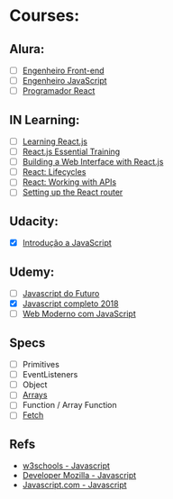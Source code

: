 # Courses:

## Alura:
- [ ] [Engenheiro Front-end](https://www.alura.com.br/carreira-engenheiro-front-end)
- [ ] [Engenheiro JavaScript](https://www.alura.com.br/carreira-engenheiro-javascript)
- [ ] [Programador React](https://www.alura.com.br/carreira-programador-react)

## IN Learning:
- [ ] [Learning React.js](https://www.linkedin.com/learning/learning-react-js-3)
- [ ] [React.js Essential Training](https://www.linkedin.com/learning/react-js-essential-training)
- [ ] [Building a Web Interface with React.js](https://www.linkedin.com/learning/building-a-web-interface-with-react-js)
- [ ] [React: Lifecycles](https://www.linkedin.com/learning/react-lifecycles)
- [ ] [React: Working with APIs](https://www.linkedin.com/learning/react-working-with-apis)
- [ ] [Setting up the React router](https://www.linkedin.com/learning/building-a-polling-app-with-socket-io-and-react-js/setting-up-the-react-router)

## Udacity:
- [x] [Introdução a JavaScript](https://br.udacity.com/course/intro-to-javascript--ud803)

## Udemy:
- [ ] [Javascript do Futuro](https://www.udemy.com/curso-javascript-do-futuro/learn/v4/overview)
- [x] [Javascript completo 2018](https://www.udemy.com/javascript-completo-2018-do-iniciante-ao-mestre/learn/v4/overview)
- [ ] [Web Moderno com JavaScript](https://www.udemy.com/curso-web/learn/v4/overview)

## Specs
- [ ] Primitives
- [ ] EventListeners
- [ ] Object
- [ ] [Arrays](https://developer.mozilla.org/pt-BR/docs/Web/JavaScript/Reference/Global_Objects/Array)
- [ ] Function / Array Function
- [ ] [Fetch](https://github.com/github/fetch)
  
 ## Refs
 - [w3schools - Javascript](https://www.w3schools.com/js/default.asp)
 - [Developer Mozilla - Javascript](https://developer.mozilla.org/en-US/docs/Web/JavaScript)
 - [Javascript.com - Javascript](https://www.javascript.com/)
